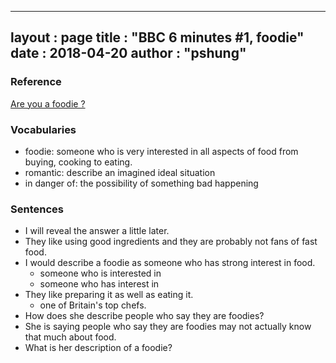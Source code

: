 
---
layout  : page
title   : "BBC 6 minutes #1, foodie"
date       : 2018-04-20
author      : "pshung"
---


### Reference
[Are you a foodie ?](http://www.bbc.co.uk/learningenglish/english/features/6-minute-english/ep-180412)

### Vocabularies
* foodie: someone who is very interested in all aspects of food from buying, cooking to eating.
* romantic: describe an imagined ideal situation
* in danger of: the possibility of something bad happening


### Sentences
* I will reveal the answer a little later.
* They like using good ingredients and they are probably not fans of fast food.
* I would describe a foodie as someone who has strong interest in food.
	* someone who is interested in 
	* someone who has interest in
* They like preparing it as well as eating it.
	* one of Britain's top chefs.
* How does she describe people who say they are foodies?
* She is saying people who say they are foodies may not actually know that much about food.
* What is her description of a foodie?
<!--stackedit_data:
eyJoaXN0b3J5IjpbMTI0MjQ4MzAwNSw4Mjk4MTIxNzEsLTY5OD
I0MDU3MiwtNjE2NzYyMjY4LC0xNzM4OTM1NzkyLDg1NjAyNTg5
OSwtMTY3MzI1NzU0LDE0MTYwMTQ5OTddfQ==
-->